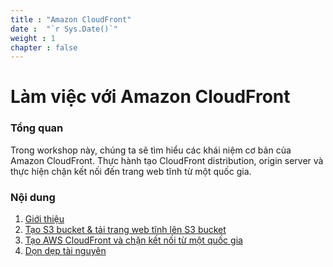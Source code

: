 ```yaml
---
title : "Amazon CloudFront"
date :  "`r Sys.Date()`" 
weight : 1 
chapter : false
---
```


# Làm việc với Amazon CloudFront

### Tổng quan

Trong workshop này, chúng ta sẽ tìm hiểu các khái niệm cơ bản của Amazon CloudFront. Thực hành tạo CloudFront distribution, origin server và 
thực hiện chặn kết nối đến trang web tĩnh từ một quốc gia.


### Nội dung

 1. [Giới thiệu](1-Introduce/)
 2. [Tạo S3 bucket & tải trang web tĩnh lên S3 bucket](2-S3bucket/)
 3. [Tạo AWS CloudFront và chặn kết nối từ một quốc gia](3-CloudFront/)
 4. [Dọn dẹp tài nguyên](4-Cleanup/)

